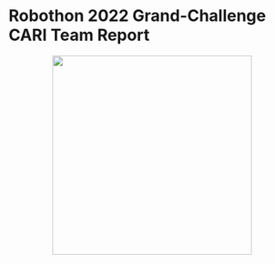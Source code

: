 # Robothon 2022 Grand-Challenge CARI Team Report

<p align="center">
  <img height="350" src="https://github.com/JRL-CARI-CNR-UNIBS/robothon2022_report/blob/master/images/Robothon_Setup_Without_Electromagnet.png">
</p>